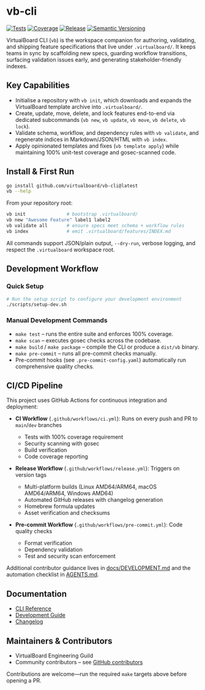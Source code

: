 # vb-cli

[![Tests](https://img.shields.io/badge/tests-passing-brightgreen.svg)](docs/DEVELOPMENT.md#development)
[![Coverage](https://img.shields.io/badge/coverage-100%25-blue.svg)](docs/DEVELOPMENT.md#development)
[![Release](https://img.shields.io/badge/version-v0.0.1-informational.svg)](CHANGELOG.md)
[![Semantic Versioning](https://img.shields.io/badge/semver-2.0.0-blue.svg)](https://semver.org/spec/v2.0.0.html)

VirtualBoard CLI (`vb`) is the workspace companion for authoring, validating, and shipping feature specifications that live under `.virtualboard/`. It keeps teams in sync by scaffolding new specs, guarding workflow transitions, surfacing validation issues early, and generating stakeholder-friendly indexes.

## Key Capabilities

- Initialise a repository with `vb init`, which downloads and expands the VirtualBoard template archive into `.virtualboard/`.
- Create, update, move, delete, and lock features end-to-end via dedicated subcommands (`vb new`, `vb update`, `vb move`, `vb delete`, `vb lock`).
- Validate schema, workflow, and dependency rules with `vb validate`, and regenerate indices in Markdown/JSON/HTML with `vb index`.
- Apply opinionated templates and fixes (`vb template apply`) while maintaining 100% unit-test coverage and gosec-scanned code.

## Install & First Run

```bash
go install github.com/virtualboard/vb-cli@latest
vb --help
```

From your repository root:

```bash
vb init               # bootstrap .virtualboard/
vb new "Awesome Feature" label1 label2
vb validate all       # ensure specs meet schema + workflow rules
vb index              # emit .virtualboard/features/INDEX.md
```

All commands support JSON/plain output, `--dry-run`, verbose logging, and respect the `.virtualboard` workspace root.

## Development Workflow

### Quick Setup

```bash
# Run the setup script to configure your development environment
./scripts/setup-dev.sh
```

### Manual Development Commands
- `make test` – runs the entire suite and enforces 100% coverage.
- `make scan` – executes gosec checks across the codebase.
- `make build` / `make package` – compile the CLI or produce a `dist/vb` binary.
- `make pre-commit` – runs all pre-commit checks manually.
- Pre-commit hooks (see `.pre-commit-config.yaml`) automatically run comprehensive quality checks.

## CI/CD Pipeline

This project uses GitHub Actions for continuous integration and deployment:

- **CI Workflow** (`.github/workflows/ci.yml`): Runs on every push and PR to `main`/`dev` branches
  - Tests with 100% coverage requirement
  - Security scanning with gosec
  - Build verification
  - Code coverage reporting

- **Release Workflow** (`.github/workflows/release.yml`): Triggers on version tags
  - Multi-platform builds (Linux AMD64/ARM64, macOS AMD64/ARM64, Windows AMD64)
  - Automated GitHub releases with changelog generation
  - Homebrew formula updates
  - Asset verification and checksums

- **Pre-commit Workflow** (`.github/workflows/pre-commit.yml`): Code quality checks
  - Format verification
  - Dependency validation
  - Test and security scan enforcement

Additional contributor guidance lives in [docs/DEVELOPMENT.md](docs/DEVELOPMENT.md) and the automation checklist in [AGENTS.md](AGENTS.md).

## Documentation

- [CLI Reference](docs/CLI.md)
- [Development Guide](docs/DEVELOPMENT.md)
- [Changelog](CHANGELOG.md)

## Maintainers & Contributors

- VirtualBoard Engineering Guild
- Community contributors – see [GitHub contributors](https://github.com/virtualboard/vb-cli/graphs/contributors)

Contributions are welcome—run the required `make` targets above before opening a PR.
